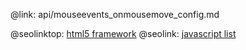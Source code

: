 @link: api/mouseevents_onmousemove_config.md

@seolinktop: [html5 framework](https://webix.com)
@seolink: [javascript list](https://webix.com/widget/list/)
